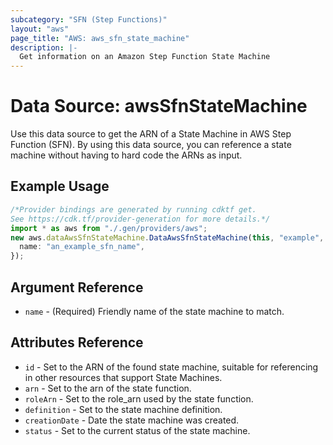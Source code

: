 ```yaml
---
subcategory: "SFN (Step Functions)"
layout: "aws"
page_title: "AWS: aws_sfn_state_machine"
description: |-
  Get information on an Amazon Step Function State Machine
---
```


# Data Source: awsSfnStateMachine

Use this data source to get the ARN of a State Machine in AWS Step
Function (SFN). By using this data source, you can reference a
state machine without having to hard code the ARNs as input.

## Example Usage

```typescript
/*Provider bindings are generated by running cdktf get.
See https://cdk.tf/provider-generation for more details.*/
import * as aws from "./.gen/providers/aws";
new aws.dataAwsSfnStateMachine.DataAwsSfnStateMachine(this, "example", {
  name: "an_example_sfn_name",
});

```

## Argument Reference

* `name` - (Required) Friendly name of the state machine to match.

## Attributes Reference

* `id` - Set to the ARN of the found state machine, suitable for referencing in other resources that support State Machines.
* `arn` - Set to the arn of the state function.
* `roleArn` - Set to the role\_arn used by the state function.
* `definition` - Set to the state machine definition.
* `creationDate` - Date the state machine was created.
* `status` - Set to the current status of the state machine.
